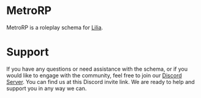 # MetroRP

MetroRP is a roleplay schema for [Lilia](https://github.com/LiliaFramework/Lilia).

# Support

If you have any questions or need assistance with the schema, or if you would like to engage with the community, feel free to join our [Discord Server](https://discord.gg/52MSnh39vw). You can find us at this Discord invite link. We are ready to help and support you in any way we can.
